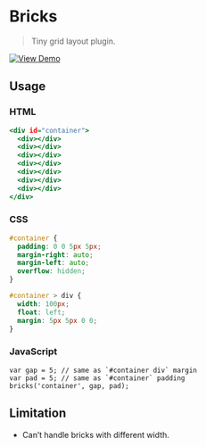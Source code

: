 Bricks
======

> Tiny grid layout plugin.

[![View Demo](https://3.bp.blogspot.com/-8FcU5n_DDao/V4CKBCr3z8I/AAAAAAAAIxU/0tTsnS1sQq0G4JBY1DVIbI5ZrVJrm3MUgCLcB/s1600/bricks.png)](//cdn.rawgit.com/tovic/bricks/master/bricks.html "View Demo")

Usage
-----

### HTML

~~~ .html
<div id="container">
  <div></div>
  <div></div>
  <div></div>
  <div></div>
  <div></div>
  <div></div>
  <div></div>
</div>
~~~

### CSS

~~~ .css
#container {
  padding: 0 0 5px 5px;
  margin-right: auto;
  margin-left: auto;
  overflow: hidden;
}

#container > div {
  width: 100px;
  float: left;
  margin: 5px 5px 0 0;
}
~~~

### JavaScript

~~~ .javascript
var gap = 5; // same as `#container div` margin
var pad = 5; // same as `#container` padding
bricks('container', gap, pad);
~~~

Limitation
----------

 - Can’t handle bricks with different width.